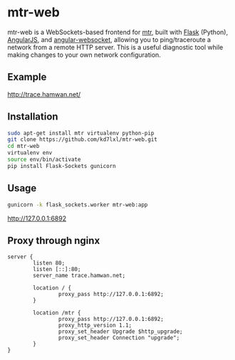 # mtr-web

mtr-web is a WebSockets-based frontend for [mtr](http://www.bitwizard.nl/mtr/),
built with [Flask](http://flask.pocoo.org/) (Python),
[AngularJS](https://angularjs.org/),
and [angular-websocket](https://github.com/gdi2290/angular-websocket),
allowing you to ping/traceroute a network from a remote HTTP server. This is a
useful diagnostic tool while making changes to your own network configuration.

## Example

http://trace.hamwan.net/

## Installation

```sh
sudo apt-get install mtr virtualenv python-pip
git clone https://github.com/kd7lxl/mtr-web.git
cd mtr-web
virtualenv env
source env/bin/activate
pip install Flask-Sockets gunicorn
```

## Usage

```sh
gunicorn -k flask_sockets.worker mtr-web:app
```

http://127.0.0.1:6892

## Proxy through nginx

```nginx
server {
        listen 80;
        listen [::]:80;
        server_name trace.hamwan.net;

        location / {
                proxy_pass http://127.0.0.1:6892;
        }

        location /mtr {
                proxy_pass http://127.0.0.1:6892;
                proxy_http_version 1.1;
                proxy_set_header Upgrade $http_upgrade;
                proxy_set_header Connection "upgrade";
        }
}
```
